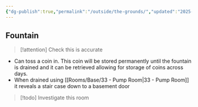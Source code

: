```yaml
---
{"dg-publish":true,"permalink":"/outside/the-grounds/","updated":"2025-04-12T16:05:09.385+01:00"}
---
```


## Fountain
> [!attention] Check this is accurate
- Can toss a coin in. This coin will be stored permanently until the fountain is drained and it can be retrieved allowing for storage of coins across days.
- When drained using [[Rooms/Base/33 - Pump Room\|33 - Pump Room]] it reveals a stair case down to a basement door
> [!todo] Investigate this room
